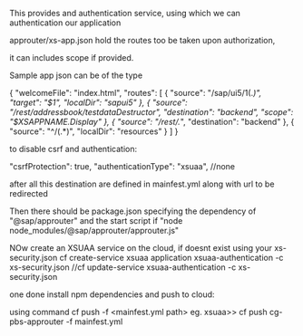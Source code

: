 This provides and authentication service, using which we can authentication our application

approuter/xs-app.json hold the routes too be taken upon authorization,

it can includes scope if provided.

Sample app json can be of the type

{
"welcomeFile": "index.html",
"routes": [
{
"source": "/sap/ui5/1(.*)",
"target": "$1",
"localDir": "sapui5"
},
{
"source": "/rest/addressbook/testdataDestructor",
"destination": "backend",
"scope": "$XSAPPNAME.Display"
},
{
"source": "/rest/.*",
"destination": "backend"
},
{
"source": "^/(.*)",
"localDir": "resources"
}
]
}

to disable csrf and authentication:

"csrfProtection": true,
"authenticationType": "xsuaa", //none

after all this destination are defined in mainfest.yml along with url to be redirected

Then there should be package.json specifying the dependency of "@sap/approuter" and the start script if "node node_modules/@sap/approuter/approuter.js"

NOw create an XSUAA service on the cloud, if doesnt exist using your xs-security.json
cf create-service xsuaa application xsuaa-authentication -c xs-security.json
//cf update-service xsuaa-authentication -c xs-security.json

one done install npm dependencies and push to cloud:

using command cf push <Application-name> -f <mainfest.yml path>
eg. xsuaa>> cf push cg-pbs-approuter -f mainfest.yml
